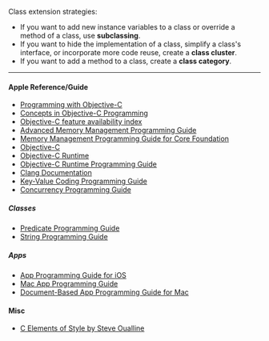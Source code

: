 Class extension strategies:
- If you want to add new instance variables to a class or override a method of a class, use __subclassing__.
- If you want to hide the implementation of a class, simplify a class's interface, or incorporate more code reuse, create a __class cluster__.
- If you want to add a method to a class, create a __class category__.

- - -

#### Apple Reference/Guide  ####

- [Programming with Objective-C](https://developer.apple.com/library/content/documentation/Cocoa/Conceptual/ProgrammingWithObjectiveC/)
- [Concepts in Objective-C Programming](https://developer.apple.com/library/content/documentation/General/Conceptual/CocoaEncyclopedia/)
- [Objective-C feature availability index](https://developer.apple.com/library/content/releasenotes/ObjectiveC/ObjCAvailabilityIndex/)
- [Advanced Memory Management Programming Guide](https://developer.apple.com/library/content/documentation/Cocoa/Conceptual/MemoryMgmt/)
- [Memory Management Programming Guide for Core Foundation](https://developer.apple.com/library/content/documentation/CoreFoundation/Conceptual/CFMemoryMgmt/)
- [Objective-C](https://developer.apple.com/documentation/objectivec)
- [Objective-C Runtime](https://developer.apple.com/documentation/objectivec/objective_c_runtime)
- [Objective-C Runtime Programming Guide](https://developer.apple.com/library/content/documentation/Cocoa/Conceptual/ObjCRuntimeGuide/)
- [Clang Documentation](http://clang.llvm.org/docs/index.html)
- [Key-Value Coding Programming Guide](https://developer.apple.com/library/content/documentation/Cocoa/Conceptual/KeyValueCoding/)
- [Concurrency Programming Guide](https://developer.apple.com/library/content/documentation/General/Conceptual/ConcurrencyProgrammingGuide/)

##### Classes #####

- [Predicate Programming Guide](https://developer.apple.com/library/content/documentation/Cocoa/Conceptual/Predicates/)
- [String Programming Guide](https://developer.apple.com/library/content/documentation/Cocoa/Conceptual/Strings/)

##### Apps #####

- [App Programming Guide for iOS](https://developer.apple.com/library/content/documentation/iPhone/Conceptual/iPhoneOSProgrammingGuide/)
- [Mac App Programming Guide](https://developer.apple.com/library/content/documentation/General/Conceptual/MOSXAppProgrammingGuide/)
- [Document-Based App Programming Guide for Mac](https://developer.apple.com/library/content/documentation/DataManagement/Conceptual/DocBasedAppProgrammingGuideForOSX/)

#### Misc ####

- [C Elements of Style by Steve Oualline](http://www.oualline.com/books.free/style/index.html)